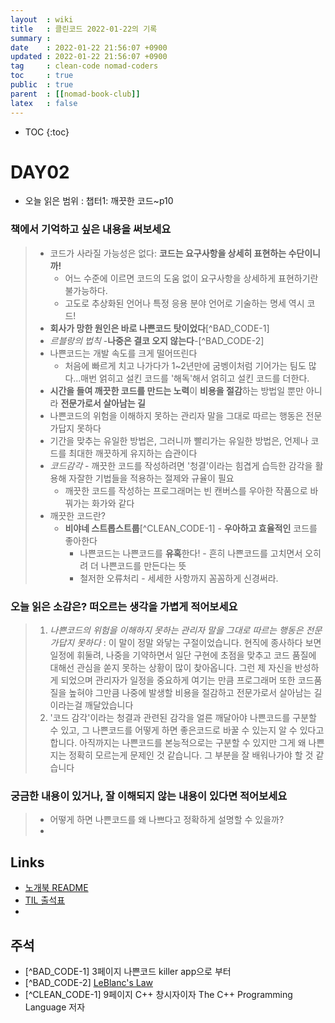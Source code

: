 ```yaml
---
layout  : wiki
title   : 클린코드 2022-01-22의 기록
summary : 
date    : 2022-01-22 21:56:07 +0900
updated : 2022-01-22 21:56:07 +0900
tag     : clean-code nomad-coders
toc     : true
public  : true
parent  : [[nomad-book-club]]
latex   : false
---
```

* TOC
{:toc}

# DAY02
* 오늘 읽은 범위 : 챕터1: 깨끗한 코드~p10

### 책에서 기억하고 싶은 내용을 써보세요
> * 코드가 사라질 가능성은 없다: **코드는 요구사항을 상세히 표현하는 수단이니까!**
>     * 어느 수준에 이르면 코드의 도움 없이 요구사항을 상세하게 표현하기란 불가능하다.
>     * 고도로 추상화된 언어나 특정 응용 분야 언어로 기술하는 명세 역시 코드!
> * **회사가 망한 원인은 바로 나쁜코드 탓이었다**[^BAD_CODE-1]
> * *르블랑의 법칙* -**나중은 결코 오지 않는다**-[^BAD_CODE-2]
> * 나쁜코드는 개발 속도를 크게 떨어뜨린다
>     * 처음에 빠르게 치고 나가다가 1~2년만에 굼벵이처럼 기어가는 팀도 많다...매번 얽히고 설킨 코드를 '해독'해서 얽히고 설킨 코드를 더한다.
> * **시간을 들여 깨끗한 코드를 만드는 노력**이 **비용을 절감**하는 방법일 뿐만 아니라 **전문가로서 살아남는 길**
> * 나쁜코드의 위험을 이해하지 못하는 관리자 말을 그대로 따르는 행동은 전문가답지 못하다
> * 기간을 맞추는 유일한 방법은, 그러니까 빨리가는 유일한 방법은, 언제나 코드를 최대한 깨끗하게 유지하는 습관이다
> * *코드감각* - 깨끗한 코드를 작성하려면 '청결'이라는 힘겹게 습득한 감각을 활용해 자잘한 기법들을 적용하는 절제와 규율이 필요
>     * 깨끗한 코드를 작성하는 프로그래머는 빈 캔버스를 우아한 작품으로 바꿔가는 화가와 같다
> * 깨끗한 코드란?
>     * **비야네 스트롭스트룹**[^CLEAN_CODE-1] - **우아하고 효율적인** 코드를 좋아한다
>         * 나쁜코드는 나쁜코드를 **유혹**한다! - 흔히 나쁜코드를 고치면서 오히려 더 나쁜코드를 만든다는 뜻
>         * 철저한 오류처리 - 세세한 사항까지 꼼꼼하게 신경써라.

### 오늘 읽은 소감은? 떠오르는 생각을 가볍게 적어보세요
> 1. *나쁜코드의 위험을 이해하지 못하는 관리자 말을 그대로 따르는 행동은 전문가답지 못하다* : 이 말이 정말 와닿는 구절이었습니다. 현직에 종사하다 보면 일정에 휘둘려, 나중을 기약하면서 일단 구현에 초점을 맞추고 코드 품질에 대해선 관심을 쏟지 못하는 상황이 많이 찾아옵니다. 그런 제 자신을 반성하게 되었으며 관리자가 일정을 중요하게 여기는 만큼 프로그래머 또한 코드품질을 높혀야 그만큼 나중에 발생할 비용을 절감하고 전문가로서 살아남는 길이라는걸 깨달았습니다 
> 2. '코드 감각'이라는 청결과 관련된 감각을 얼른 깨달아야 나쁜코드를 구분할 수 있고, 그 나쁜코드를 어떻게 하면 좋은코드로 바꿀 수 있는지 알 수 있다고 합니다. 아직까지는 나쁜코드를 본능적으로는 구분할 수 있지만 그게 왜 나쁜지는 정확히 모르는게 문제인 것 같습니다. 그 부분을 잘 배워나가야 할 것 같습니다

### 궁금한 내용이 있거나, 잘 이해되지 않는 내용이 있다면 적어보세요
> * 어떻게 하면 나쁜코드를 왜 나쁘다고 정확하게 설명할 수 있을까?
> * 

## Links
* [노개북 README](https://nomadcoders.oopy.io/readme?utm_source=Nomad_Book_Club%231&utm_campaign=853979327e-EMAIL_CAMPAIGN_2022_01_20_09_04&utm_medium=email&utm_term=0_26f5b50d66-853979327e-357549064)
* [TIL 출석표](https://docs.google.com/spreadsheets/d/1Cy2NOnfFDP6Y1snkd3nL5VidLDmBq8C9696iTwbc_K0/edit#gid=0)
* 
## 주석
* [^BAD_CODE-1] 3페이지 나쁜코드 killer app으로 부터
* [^BAD_CODE-2] [LeBlanc's Law](https://yiming.dev/clipping/2019/03/21/le-blanc's-law-a-k-a-later-equals-never/)
* [^CLEAN_CODE-1] 9페이지 C++ 창시자이자 The C++ Programming Language 저자